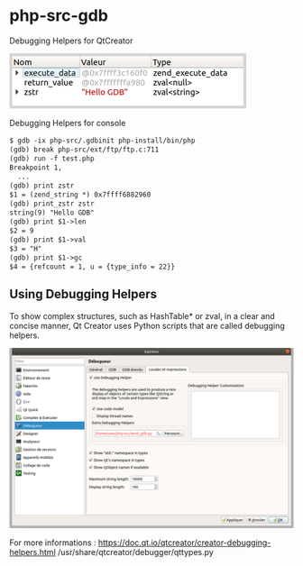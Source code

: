 # php-src-gdb
Debugging Helpers for QtCreator

![zval of zend_string display](https://github.com/gtkphp/php-src-gdb/blob/main/zval.png "QtCreator debuger")

Debugging Helpers for console

```console
$ gdb -ix php-src/.gdbinit php-install/bin/php
(gdb) break php-src/ext/ftp/ftp.c:711
(gdb) run -f test.php
Breakpoint 1,
  ...
(gdb) print zstr
$1 = (zend_string *) 0x7ffff6882960
(gdb) print_zstr zstr
string(9) "Hello GDB"
(gdb) print $1->len
$2 = 9
(gdb) print $1->val
$3 = "H"
(gdb) print $1->gc
$4 = {refcount = 1, u = {type_info = 22}}
```

## Using Debugging Helpers

To show complex structures, such as HashTable* or zval, in a clear and concise manner, Qt Creator uses Python scripts that are called debugging helpers.

![use extra debuger](https://github.com/gtkphp/php-src-gdb/blob/main/config.png "Configure QtCreator")

For more informations : https://doc.qt.io/qtcreator/creator-debugging-helpers.html
/usr/share/qtcreator/debugger/qttypes.py
